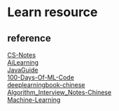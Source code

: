 # Learn resource

## reference

[CS-Notes](https://github.com/CyC2018/CS-Notes) </br>
[AiLearning](https://github.com/apachecn/AiLearning) </br>
[JavaGuide](https://github.com/Snailclimb/JavaGuide) </br>
[100-Days-Of-ML-Code](https://github.com/Avik-Jain/100-Days-Of-ML-Code) </br>
[deeplearningbook-chinese](https://github.com/exacity/deeplearningbook-chinese) </br>
[Algorithm_Interview_Notes-Chinese](https://github.com/vivienzou1/DL-Notes-for-Interview) </br>
[Machine-Learning](https://github.com/Ming-Lian/Machine-Learning-Course-in-UCAS) </br>

